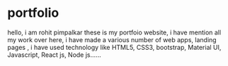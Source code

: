 # portfolio
hello, i am rohit pimpalkar these is my portfoio website, i have mention all my work over here, i have made a various number of web apps, landing pages , i have used technology like HTML5, CSS3, bootstrap, Material UI, Javascript, React js, Node js......

